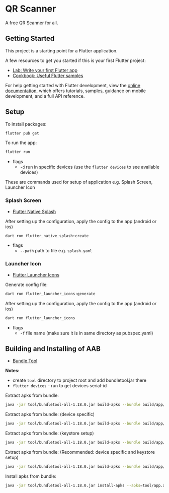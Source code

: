 # QR Scanner

A free QR Scanner for all.

## Getting Started

This project is a starting point for a Flutter application.

A few resources to get you started if this is your first Flutter project:

- [Lab: Write your first Flutter app](https://docs.flutter.dev/get-started/codelab)
- [Cookbook: Useful Flutter samples](https://docs.flutter.dev/cookbook)

For help getting started with Flutter development, view the
[online documentation](https://docs.flutter.dev/), which offers tutorials,
samples, guidance on mobile development, and a full API reference.

## Setup

To install packages:
```bash
flutter pub get
```

To run the app:
```bash
flutter run
```
- flags
  - `-d` run in specific devices (use the `flutter devices` to see available devices)

These are commands used for setup of application e.g. Splash Screen, Launcher Icon

### Splash Screen
- [Flutter Native Splash](https://pub.dev/packages/flutter_native_splash)

After setting up the configuration, apply the config to the app (android or ios)
```bash
dart run flutter_native_splash:create
```
- flags
  - `--path` path to file e.g. `splash.yaml`

### Launcher Icon
- [Flutter Launcher Icons](https://pub.dev/packages/flutter_launcher_icons)

Generate config file:
```bash
dart run flutter_launcher_icons:generate
```

After setting up the configuration, apply the config to the app (android or ios)
```bash
dart run flutter_launcher_icons
```
- flags
  - `-f` file name (make sure it is in same directory as pubspec.yaml)

## Building and Installing of AAB
- [Bundle Tool](https://developer.android.com/tools/bundletool)

**Notes:**
- create `tool` directory to project root and add bundletool.jar there
- `flutter devices` - run to get devices serial-id

Extract apks from bundle:
```bash
java -jar tool/bundletool-all-1.18.0.jar build-apks --bundle build/app/outputs/bundle/release/app-release.aab --output=tool/app.apks
```

Extract apks from bundle: (device specific)
```bash
java -jar tool/bundletool-all-1.18.0.jar build-apks --bundle build/app/outputs/bundle/release/app-release.aab --output=tool/app.apks --connected-device --device-id=<serial-id>
```

Extract apks from bundle: (keystore setup)
```bash
java -jar tool/bundletool-all-1.18.0.jar build-apks --bundle build/app/outputs/bundle/release/app-release.aab --output=tool/app.apks --ks=<keystore-path> --ks-pass=pass:<keystore-pass> --ks-key-alias=<key-alias> --key-pass=pass:<key-pass>
```

Extract apks from bundle: (Recommended: device specific and keystore setup)
```bash
java -jar tool/bundletool-all-1.18.0.jar build-apks --bundle build/app/outputs/bundle/release/app-release.aab --output=tool/app.apks --connected-device --device-id=<serial-id> --ks=<keystore-path> --ks-pass=pass:<keystore-pass> --ks-key-alias=<key-alias> --key-pass=pass:<key-pass>
```

Install apks from bundle:
```bash
java -jar tool/bundletool-all-1.18.0.jar install-apks --apks=tool/app.apks --device-id=<serial-id>
```
